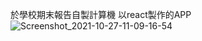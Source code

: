於學校期末報告自製計算機
以react製作的APP
![Screenshot_2021-10-27-11-09-16-54](https://user-images.githubusercontent.com/43978015/138993661-5d08ae31-21cf-4630-9d55-e84703706f32.png)
